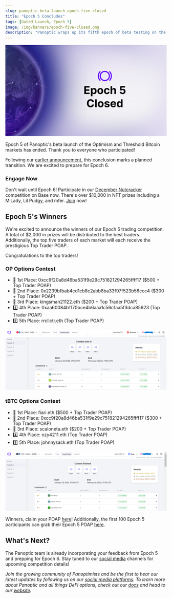 ```yaml
---
slug: panoptic-beta-launch-epoch-five-closed
title: "Epoch 5 Concludes"
tags: [Gated Launch, Epoch 5]
image: /img/banners/epoch-five-closed.png
description: "Panoptic wraps up its fifth epoch of beta testing on the Optimism and Threshold Bitcoin markets. Here's the winners."
---
```


![](./epoch-five-closed.png)

Epoch 5 of Panoptic's beta launch of the Optimism and Threshold Bitcoin markets has ended. Thank you to everyone who participated!

Following our [earlier announcement](https://panoptic.xyz/blog/panoptic-beta-launch-epoch-five), this conclusion marks a planned transition. We are excited to prepare for Epoch 6.

### Engage Now

Don't wait until Epoch 6! Participate in our [December Nutcracker](https://panoptic.xyz/blog/panoptic-demo-launch) competition on Base now. There's over $10,000 in NFT prizes including a MiLady, Lil Pudgy, and mfer. [Join](https://beta.panoptic.xyz) now!

## Epoch 5's Winners

We're excited to announce the winners of our Epoch 5 trading competition. A total of $2,000 in prizes will be distributed to the best traders. Additionally, the top five traders of each market will each receive the prestigious Top Trader POAP.

Congratulations to the top traders!

### OP Options Contest
-   🥇 1st Place: 0xcc9f20a8d46ba531f9e29c751821294265ffff17 ($500 + Top Trader POAP)
-   🥈 2nd Place: 0x2239bfbab4cd1cb8c2abb8ba33f97f523b56ccc4 ($300 + Top Trader POAP)
-   🥉 3rd Place: kingsman21122.eth ($200 + Top Trader POAP)
-   4️⃣ 4th Place: 0xaa60084b1170bce4b6aaa1c56c1aa5f3dca85923 (Top Trader POAP)
-   5️⃣ 5th Place: rrcllctr.eth (Top Trader POAP)

![](./leaderboard-op.png)

### tBTC Options Contest
-   🥇 1st Place: fiari.eth ($500 + Top Trader POAP)
-   🥈 2nd Place: 0xcc9f20a8d46ba531f9e29c751821294265ffff17 ($300 + Top Trader POAP)
-   🥉 3rd Place: scaloneta.eth ($200 + Top Trader POAP)
-   4️⃣ 4th Place: ozy4211.eth (Top Trader POAP)
-   5️⃣ 5th Place: johnnysack.eth (Top Trader POAP)

![](./leaderboard-tbtc.png)

Winners, claim your POAP [here](https://poap.delivery/panoptic-epoch-5-top-trader)! Additionally, the first 100 Epoch 5 participants can grab their Epoch 5 POAP [here](https://poap.delivery/panoptic-epoch-5). 
 

## What's Next?
The Panoptic team is already incorporating your feedback from Epoch 5 and prepping for Epoch 6. Stay tuned to our [social media](https://linktr.ee/panopticxyz) channels for upcoming competition details!

_Join the growing community of Panoptimists and be the first to hear our latest updates by following us on our [social media platforms](https://links.panoptic.xyz/all). To learn more about Panoptic and all things DeFi options, check out our [docs](https://panoptic.xyz/docs/intro) and head to our [website](https://panoptic.xyz/)._
